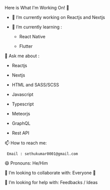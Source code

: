 Here is What I'm Working On! 👋

- 🔭 I’m currently working on Reactjs and Nextjs
- 🌱 I’m currently learning : 

    - React Native
    
    - Flutter

💬 Ask me about :
 
   - Reactjs
   
   - Nextjs

   - HTML and SASS/SCSS
   
   - Javascript
 
   - Typescript
   
   - Meteorjs 
   
   - GraphQL
   
   - Rest API
    
 📫 How to reach me: 
 
     Email : sethukumar0001@gmail.com
     
 😄 Pronouns: He/Him

 👯 I’m looking to collaborate with: Everyone 🤗

 🤔 I’m looking for help with: Feedbacks / Ideas

